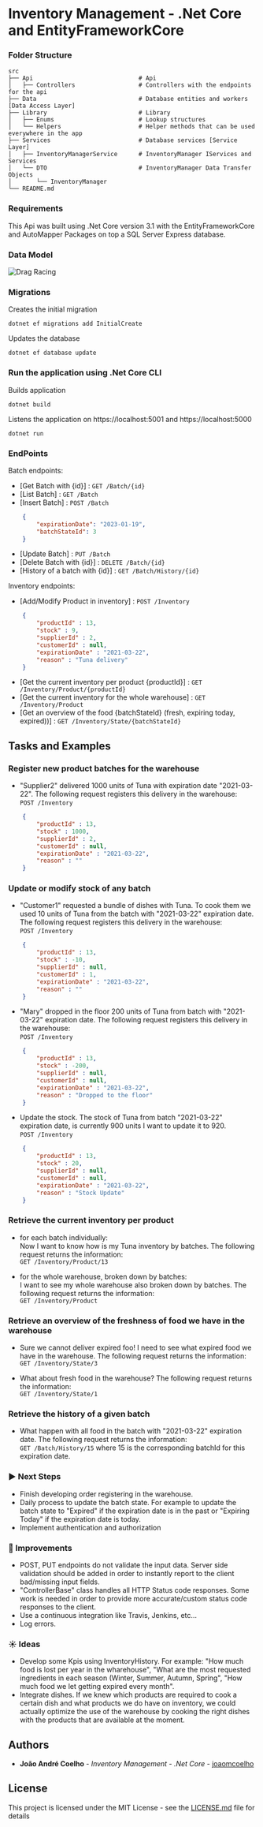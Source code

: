 # Inventory Management - .Net Core and EntityFrameworkCore

### Folder Structure

    src
    ├── Api                              # Api
    │   ├── Controllers                  # Controllers with the endpoints for the api
    ├── Data                             # Database entities and workers [Data Access Layer]
    ├── Library                          # Library
    │   ├── Enums                        # Lookup structures
    │   └── Helpers                      # Helper methods that can be used everywhere in the app
    ├── Services                         # Database services [Service Layer]
    │   ├── InventoryManagerService      # InventoryManager IServices and Services 
    │   └── DTO                          # InventoryManager Data Transfer Objects
    │       └── InventoryManager                    
    └── README.md

### Requirements
This Api was built using .Net Core version 3.1 with the EntityFrameworkCore and AutoMapper Packages on top a SQL Server Express database.

### Data Model
![Drag Racing](InventoryManagerDataModel.png)

### Migrations
Creates the initial migration
```
dotnet ef migrations add InitialCreate
```

Updates the database
```
dotnet ef database update
```

### Run the application using .Net Core CLI
Builds application
```
dotnet build
```

Listens the application on https://localhost:5001 and https://localhost:5000
```
dotnet run
```

### EndPoints

Batch endpoints:

* [Get Batch with {id}] : `GET /Batch/{id}`
* [List Batch] : `GET /Batch`
* [Insert Batch] : `POST /Batch`
```json
    {
        "expirationDate": "2023-01-19",
        "batchStateId": 3
    }
```
* [Update Batch] : `PUT /Batch`
* [Delete Batch with {id}] : `DELETE /Batch/{id}`
* [History of a batch with {id}] : `GET /Batch/History/{id}`

Inventory endpoints:

* [Add/Modify Product in inventory] : `POST /Inventory`
```json
    {
        "productId" : 13,
        "stock" : 9,
        "supplierId" : 2,
        "customerId" : null,
        "expirationDate" : "2021-03-22",
        "reason" : "Tuna delivery"
    }
```
* [Get the current inventory per product {productId}] : `GET /Inventory/Product/{productId}`
* [Get the current inventory for the whole warehouse] : `GET /Inventory/Product`
* [Get an overview of the food {batchStateId} (fresh, expiring today, expired))] : `GET /Inventory/State/{batchStateId}`

## Tasks and Examples

### Register new product batches for the warehouse
* "Supplier2" delivered 1000 units of Tuna with expiration date "2021-03-22". The following request registers this delivery in the warehouse:
</br>`POST /Inventory`
```json
    {
        "productId" : 13,
        "stock" : 1000,
        "supplierId" : 2,
        "customerId" : null,
        "expirationDate" : "2021-03-22",
        "reason" : ""
    }
```

### Update or modify stock of any batch
* "Customer1" requested a bundle of dishes with Tuna. To cook them we used 10 units of Tuna from the batch with "2021-03-22" expiration date.
The following request registers this delivery in the warehouse:
</br>`POST /Inventory`
```json
    {
        "productId" : 13,
        "stock" : -10,
        "supplierId" : null,
        "customerId" : 1,
        "expirationDate" : "2021-03-22",
        "reason" : ""
    }
```

* "Mary" dropped in the floor 200 units of Tuna from batch with "2021-03-22" expiration date.
The following request registers this delivery in the warehouse:
</br>`POST /Inventory`
```json
    {
        "productId" : 13,
        "stock" : -200,
        "supplierId" : null,
        "customerId" : null,
        "expirationDate" : "2021-03-22",
        "reason" : "Dropped to the floor"
    }
```

* Update the stock. The stock of Tuna from batch "2021-03-22" expiration date, is currently 900 units I want to update it to 920.
</br>`POST /Inventory`
```json
    {
        "productId" : 13,
        "stock" : 20,
        "supplierId" : null,
        "customerId" : null,
        "expirationDate" : "2021-03-22",
        "reason" : "Stock Update"
    }
```

### Retrieve the current inventory per product 

* for each batch individually: </br>
Now I want to know how is my Tuna inventory by batches.
The following request returns the information:
</br>`GET /Inventory/Product/13`

* for the whole warehouse, broken down by batches: </br>
I want to see my whole warehouse also broken down by batches.
The following request returns the information:
</br>`GET /Inventory/Product`

### Retrieve an overview of the freshness of food we have in the warehouse

* Sure we cannot deliver expired foo! I need to see what expired food we have in the warehouse.
The following request returns the information:
</br>`GET /Inventory/State/3`

* What about fresh food in the warehouse?
The following request returns the information:
</br>`GET /Inventory/State/1`

### Retrieve the history of a given batch

* What happen with all food in the batch with "2021-03-22" expiration date.
The following request returns the information:
</br>`GET /Batch/History/15` where 15 is the corresponding batchId for this expiration date.

### ▶️ Next Steps
- Finish developing order registering in the warehouse.
- Daily process to update the batch state. For example to update the batch state to "Expired" if the expiration date is in the past or "Expiring Today" if the expiration date is today.
- Implement authentication and authorization

### 🔔 Improvements
- POST, PUT endpoints do not validate the input data. Server side validation should be added in order to instantly report to the client bad/missing input fields.
- "ControllerBase" class handles all HTTP Status code responses. Some work is needed in order to provide more accurate/custom status code responses to the client.
- Use a continuous integration like Travis, Jenkins, etc...
- Log errors.

### ☀️ Ideas
- Develop some Kpis using InventoryHistory. For example: "How much food is lost per year in the wharehouse", "What are the most requested ingredients in each season (Winter, Summer, Autumn, Spring", "How much food we let getting expired every month".
- Integrate dishes. If we knew which products are required to cook a certain dish and what products we do have on inventory, we could actually optimize the use of the warehouse by cooking the right dishes with the products that are available at the moment.


## Authors
* **João André Coelho** - *Inventory Management - .Net Core* - [joaomcoelho](https://github.com/joaomcoelho)

## License
This project is licensed under the MIT License - see the [LICENSE.md](LICENSE.md) file for details
